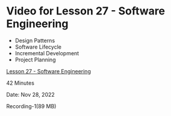 # Video for Lesson 27 - Software Engineering

* Design Patterns
* Software Lifecycle
* Incremental Development
* Project Planning


[Lesson 27 - Software Engineering](https://unco.zoom.us/rec/share/H-2guO26Vl6dxpQqHZ-C7-s3qb7Aur5CQj7ItbOEubup4ZEPOts2dDnKGx9xWAWU.9jX08_TPuMJjLZxN?startTime=1669576286000)

42 Minutes

Date: Nov 28, 2022 

Recording-1(89 MB)

